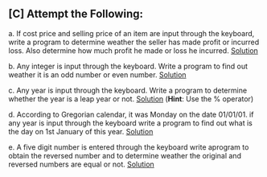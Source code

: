 ## [C] Attempt the Following:

a. If cost price and selling price of an item are input through the keyboard, write a program to determine weather the seller has made profit or incurred loss. Also determine how much profit he made or loss he incurred. [Solution](./a.c)

b. Any integer is input through the keyboard. Write a program to find out weather it is an odd number or even number. [Solution](./b.c)

c. Any year is input through the keyboard. Write a program to determine whether the year is a leap year or not. [Solution](./c.c)
(**Hint**: Use the % operator)

d. According to Gregorian calendar, it was Monday on the date 01/01/01. if any year is input through the keyboard write a program to find out what is the day on 1st January of this year. [Solution](./d.c)

e. A five digit number is entered through the keyboard write aprogram to obtain the reversed number and to determine weather the original and reversed numbers are equal or not. [Solution](./e.c)
